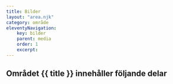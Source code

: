 ```yaml
---
title: Bilder
layout: "area.njk"
category: område
eleventyNavigation:
    key: bilder
    parent: media
    order: 1
    excerpt: 
---
```

## Området {{ title }} innehåller följande delar
